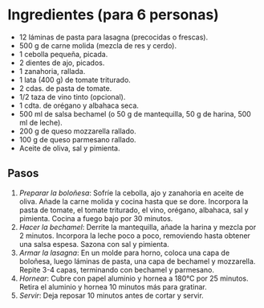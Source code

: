# Ingredientes (para 6 personas)

- 12 láminas de pasta para lasagna (precocidas o frescas).
- 500 g de carne molida (mezcla de res y cerdo).
- 1 cebolla pequeña, picada.
- 2 dientes de ajo, picados.
- 1 zanahoria, rallada.
- 1 lata (400 g) de tomate triturado.
- 2 cdas. de pasta de tomate.
- 1/2 taza de vino tinto (opcional).
- 1 cdta. de orégano y albahaca seca.
- 500 ml de salsa bechamel (o 50 g de mantequilla, 50 g de harina, 500 ml de leche).
- 200 g de queso mozzarella rallado.
- 100 g de queso parmesano rallado.
- Aceite de oliva, sal y pimienta.

## Pasos

1. *Preparar la boloñesa*: Sofríe la cebolla, ajo y zanahoria en aceite de oliva. Añade la carne molida y cocina hasta que se dore. Incorpora la pasta de tomate, el tomate triturado, el vino, orégano, albahaca, sal y pimienta. Cocina a fuego bajo por 30 minutos.
2. *Hacer la bechamel*: Derrite la mantequilla, añade la harina y mezcla por 2 minutos. Incorpora la leche poco a poco, removiendo hasta obtener una salsa espesa. Sazona con sal y pimienta.
3. *Armar la lasagna*: En un molde para horno, coloca una capa de boloñesa, luego láminas de pasta, una capa de bechamel y mozzarella. Repite 3-4 capas, terminando con bechamel y parmesano.
4. *Hornear*: Cubre con papel aluminio y hornea a 180°C por 25 minutos. Retira el aluminio y hornea 10 minutos más para gratinar.
5. *Servir*: Deja reposar 10 minutos antes de cortar y servir.

